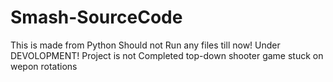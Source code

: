 # Smash-SourceCode
This is made from Python
Should not Run any files till now!
Under DEVOLOPMENT!
Project is not Completed
top-down shooter game
stuck on wepon rotations
